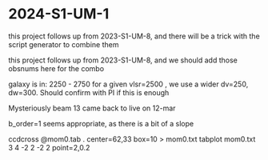 # 2024-S1-UM-1


this project follows up from 2023-S1-UM-8, and there will be a trick
with the script generator to combine them

this project follows up from 2023-S1-UM-8, and we should add those obsnums here for the combo

galaxy is in: 2250 - 2750   for a given vlsr=2500 , we use a wider dv=250, dw=300. Should confirm with PI if this is enough

Mysteriously beam 13 came back to live on 12-mar

b_order=1 seems appropriate, as there is a bit of a slope

ccdcross  @mom0.tab . center=62,33 box=10  > mom0.txt
tabplot mom0.txt 3 4 -2 2 -2 2 point=2,0.2
